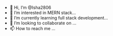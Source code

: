 - 👋 Hi, I’m @Isha2806
- 👀 I’m interested in MERN stack...
- 🌱 I’m currently learning full stack development...
- 💞️ I’m looking to collaborate on ...
- 📫 How to reach me ...

<!---
Isha2806/Isha2806 is a ✨ special ✨ repository because its `README.md` (this file) appears on your GitHub profile.
You can click the Preview link to take a look at your changes.
--->
